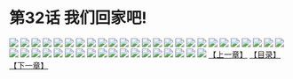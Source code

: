 # 第32话 我们回家吧!
![](https://s2.baozimh.com/scomic/sanyanxiaotianlu-samanhua/0/31-a5gn/1.jpg)
![](https://s2.baozimh.com/scomic/sanyanxiaotianlu-samanhua/0/31-a5gn/2.jpg)
![](https://s2.baozimh.com/scomic/sanyanxiaotianlu-samanhua/0/31-a5gn/3.jpg)
![](https://s2.baozimh.com/scomic/sanyanxiaotianlu-samanhua/0/31-a5gn/4.jpg)
![](https://s2.baozimh.com/scomic/sanyanxiaotianlu-samanhua/0/31-a5gn/5.jpg)
![](https://s2.baozimh.com/scomic/sanyanxiaotianlu-samanhua/0/31-a5gn/6.jpg)
![](https://s2.baozimh.com/scomic/sanyanxiaotianlu-samanhua/0/31-a5gn/7.jpg)
![](https://s2.baozimh.com/scomic/sanyanxiaotianlu-samanhua/0/31-a5gn/8.jpg)
![](https://s2.baozimh.com/scomic/sanyanxiaotianlu-samanhua/0/31-a5gn/9.jpg)
![](https://s2.baozimh.com/scomic/sanyanxiaotianlu-samanhua/0/31-a5gn/10.jpg)
![](https://s2.baozimh.com/scomic/sanyanxiaotianlu-samanhua/0/31-a5gn/11.jpg)
![](https://s2.baozimh.com/scomic/sanyanxiaotianlu-samanhua/0/31-a5gn/12.jpg)
![](https://s2.baozimh.com/scomic/sanyanxiaotianlu-samanhua/0/31-a5gn/13.jpg)
![](https://s2.baozimh.com/scomic/sanyanxiaotianlu-samanhua/0/31-a5gn/14.jpg)
![](https://s2.baozimh.com/scomic/sanyanxiaotianlu-samanhua/0/31-a5gn/15.jpg)
![](https://s2.baozimh.com/scomic/sanyanxiaotianlu-samanhua/0/31-a5gn/16.jpg)
![](https://s2.baozimh.com/scomic/sanyanxiaotianlu-samanhua/0/31-a5gn/17.jpg)
![](https://s2.baozimh.com/scomic/sanyanxiaotianlu-samanhua/0/31-a5gn/18.jpg)
![](https://s2.baozimh.com/scomic/sanyanxiaotianlu-samanhua/0/31-a5gn/19.jpg)
![](https://s2.baozimh.com/scomic/sanyanxiaotianlu-samanhua/0/31-a5gn/20.jpg)
![](https://s2.baozimh.com/scomic/sanyanxiaotianlu-samanhua/0/31-a5gn/21.jpg)
![](https://s2.baozimh.com/scomic/sanyanxiaotianlu-samanhua/0/31-a5gn/22.jpg)
![](https://s2.baozimh.com/scomic/sanyanxiaotianlu-samanhua/0/31-a5gn/23.jpg)
![](https://s2.baozimh.com/scomic/sanyanxiaotianlu-samanhua/0/31-a5gn/24.jpg)
![](https://s2.baozimh.com/scomic/sanyanxiaotianlu-samanhua/0/31-a5gn/25.jpg)
![](https://s2.baozimh.com/scomic/sanyanxiaotianlu-samanhua/0/31-a5gn/26.jpg)
![](https://s2.baozimh.com/scomic/sanyanxiaotianlu-samanhua/0/31-a5gn/27.jpg)
![](https://s2.baozimh.com/scomic/sanyanxiaotianlu-samanhua/0/31-a5gn/28.jpg)
![](https://s2.baozimh.com/scomic/sanyanxiaotianlu-samanhua/0/31-a5gn/29.jpg)
![](https://s2.baozimh.com/scomic/sanyanxiaotianlu-samanhua/0/31-a5gn/30.jpg)
![](https://s2.baozimh.com/scomic/sanyanxiaotianlu-samanhua/0/31-a5gn/31.jpg)
![](https://s2.baozimh.com/scomic/sanyanxiaotianlu-samanhua/0/31-a5gn/32.jpg)
![](https://s2.baozimh.com/scomic/sanyanxiaotianlu-samanhua/0/31-a5gn/33.jpg)
![](https://s2.baozimh.com/scomic/sanyanxiaotianlu-samanhua/0/31-a5gn/34.jpg)
![](https://s2.baozimh.com/scomic/sanyanxiaotianlu-samanhua/0/31-a5gn/35.jpg)
![](https://s2.baozimh.com/scomic/sanyanxiaotianlu-samanhua/0/31-a5gn/36.jpg)
![](https://s2.baozimh.com/scomic/sanyanxiaotianlu-samanhua/0/31-a5gn/37.jpg)
![](https://s2.baozimh.com/scomic/sanyanxiaotianlu-samanhua/0/31-a5gn/38.jpg)
![](https://s2.baozimh.com/scomic/sanyanxiaotianlu-samanhua/0/31-a5gn/39.jpg)
![](https://s2.baozimh.com/scomic/sanyanxiaotianlu-samanhua/0/31-a5gn/40.jpg)
![](https://s2.baozimh.com/scomic/sanyanxiaotianlu-samanhua/0/31-a5gn/41.jpg)
![](https://s2.baozimh.com/scomic/sanyanxiaotianlu-samanhua/0/31-a5gn/42.jpg)
![](https://s2.baozimh.com/scomic/sanyanxiaotianlu-samanhua/0/31-a5gn/43.jpg)
[【上一章】](./31.md)
[【目录】](./README.md)
[【下一章】](./33.md)

